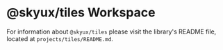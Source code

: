 # @skyux/tiles Workspace

For information about `@skyux/tiles` please visit the library's README file, located at `projects/tiles/README.md`.
